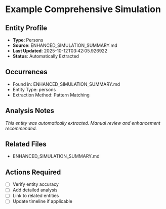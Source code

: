 # Example Comprehensive Simulation

## Entity Profile
- **Type**: Persons
- **Source**: ENHANCED_SIMULATION_SUMMARY.md
- **Last Updated**: 2025-10-12T03:42:05.926922
- **Status**: Automatically Extracted

## Occurrences
- Found in: ENHANCED_SIMULATION_SUMMARY.md
- Entity Type: persons
- Extraction Method: Pattern Matching

## Analysis Notes
*This entity was automatically extracted. Manual review and enhancement recommended.*

## Related Files
- ENHANCED_SIMULATION_SUMMARY.md

## Actions Required
- [ ] Verify entity accuracy
- [ ] Add detailed analysis
- [ ] Link to related entities
- [ ] Update timeline if applicable
